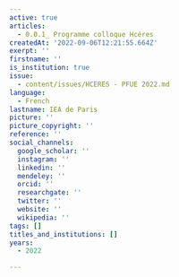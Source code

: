 ```yaml
---
active: true
articles:
  - 0.0.1_ Programme colloque Hcéres
createdAt: '2022-09-06T12:21:55.664Z'
exerpt: ''
firstname: ''
is_institution: true
issue:
  - content/issues/HCERES - PFUE 2022.md
language:
  - French
lastname: IEA de Paris
picture: ''
picture_copyright: ''
reference: ''
social_channels:
  google_scholar: ''
  instagram: ''
  linkedin: ''
  mendeley: ''
  orcid: ''
  researchgate: ''
  twitter: ''
  website: ''
  wikipedia: ''
tags: []
titles_and_institutions: []
years:
  - 2022

---
```

